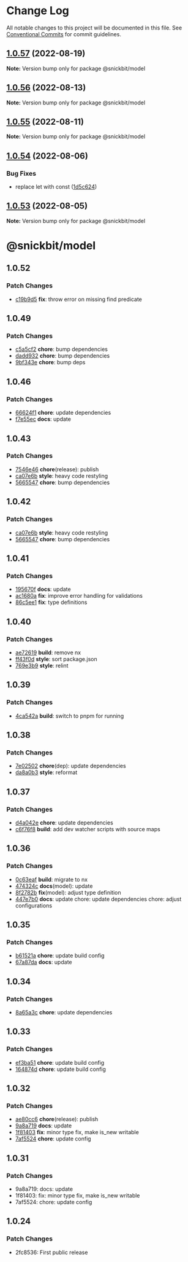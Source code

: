 # Change Log

All notable changes to this project will be documented in this file.
See [Conventional Commits](https://conventionalcommits.org) for commit guidelines.

## [1.0.57](https://github.com/snickbit/snickbit.js/compare/@snickbit/model@1.0.56...@snickbit/model@1.0.57) (2022-08-19)

**Note:** Version bump only for package @snickbit/model

## [1.0.56](https://github.com/snickbit/snickbit.js/compare/@snickbit/model@1.0.55...@snickbit/model@1.0.56) (2022-08-13)

**Note:** Version bump only for package @snickbit/model

## [1.0.55](https://github.com/snickbit/snickbit.js/compare/@snickbit/model@1.0.54...@snickbit/model@1.0.55) (2022-08-11)

**Note:** Version bump only for package @snickbit/model

## [1.0.54](https://github.com/snickbit/snickbit.js/compare/@snickbit/model@1.0.53...@snickbit/model@1.0.54) (2022-08-06)

### Bug Fixes

* replace let with const ([1d5c624](https://github.com/snickbit/snickbit.js/commit/1d5c6248acdc7d9e4d46ba94c03af1932d9a5c76))

## [1.0.53](https://github.com/snickbit/snickbit.js/compare/@snickbit/model@1.0.52...@snickbit/model@1.0.53) (2022-08-05)

**Note:** Version bump only for package @snickbit/model

# @snickbit/model

## 1.0.52

### Patch Changes

- [c19b9d5](https://github.com/snickbit/snickbit.js/commit/c19b9d5) **fix**:  throw error on missing find predicate

## 1.0.49

### Patch Changes

- [c5a5cf2](https://github.com/snickbit/snickbit.js/commit/c5a5cf2) **chore**:  bump dependencies
- [dadd932](https://github.com/snickbit/snickbit.js/commit/dadd932) **chore**:  bump dependencies
- [9bf343e](https://github.com/snickbit/snickbit.js/commit/9bf343e) **chore**:  bump deps

## 1.0.46

### Patch Changes

- [66624f1](https://github.com/snickbit/snickbit.js/commit/66624f1) **chore**:  update dependencies
- [f7e55ec](https://github.com/snickbit/snickbit.js/commit/f7e55ec) **docs**:  update

## 1.0.43

### Patch Changes

- [7546e46](https://github.com/snickbit/snickbit.js/commit/7546e46) **chore**(release):  publish
- [ca07e6b](https://github.com/snickbit/snickbit.js/commit/ca07e6b) **style**:  heavy code restyling
- [5665547](https://github.com/snickbit/snickbit.js/commit/5665547) **chore**:  bump dependencies

## 1.0.42

### Patch Changes

- [ca07e6b](https://github.com/snickbit/snickbit.js/commit/ca07e6b) **style**:  heavy code restyling
- [5665547](https://github.com/snickbit/snickbit.js/commit/5665547) **chore**:  bump dependencies

## 1.0.41

### Patch Changes

- [195670f](https://github.com/snickbit/snickbit.js/commit/195670f) **docs**:  update
- [ac1680a](https://github.com/snickbit/snickbit.js/commit/ac1680a) **fix**:  improve error handling for validations
- [86c5ee1](https://github.com/snickbit/snickbit.js/commit/86c5ee1) **fix**:  type definitions

## 1.0.40

### Patch Changes

- [ae72619](https://github.com/snickbit/snickbit.js/commit/ae72619) **build**:  remove nx
- [ff43f0d](https://github.com/snickbit/snickbit.js/commit/ff43f0d) **style**:  sort package.json
- [769e3b9](https://github.com/snickbit/snickbit.js/commit/769e3b9) **style**:  relint

## 1.0.39

### Patch Changes

- [4ca542a](https://github.com/snickbit/snickbit.js/commit/4ca542a) **build**:  switch to pnpm for running

## 1.0.38

### Patch Changes

- [7e02502](https://github.com/snickbit/snickbit.js/commit/7e02502) **chore**(dep):  update dependencies
- [da8a0b3](https://github.com/snickbit/snickbit.js/commit/da8a0b3) **style**:  reformat

## 1.0.37

### Patch Changes

- [d4a042e](https://github.com/snickbit/snickbit.js/commit/d4a042e) **chore**:  update dependencies
- [c6f76f8](https://github.com/snickbit/snickbit.js/commit/c6f76f8) **build**:  add dev watcher scripts with source maps

## 1.0.36

### Patch Changes

- [0c63eaf](https://github.com/snickbit/snickbit.js/commit/0c63eaf) **build**:  migrate to nx
- [474324c](https://github.com/snickbit/snickbit.js/commit/474324c) **docs**(model):  update
- [8f2782b](https://github.com/snickbit/snickbit.js/commit/8f2782b) **fix**(model):  adjust type definition
- [447e7b0](https://github.com/snickbit/snickbit.js/commit/447e7b0) **docs**:  update chore: update dependencies chore: adjust configurations

## 1.0.35

### Patch Changes

- [b61521a](https://github.com/snickbit/snickbit.js/commit/b61521a) **chore**:  update build config
- [67a87da](https://github.com/snickbit/snickbit.js/commit/67a87da) **docs**:  update

## 1.0.34

### Patch Changes

- [8a65a3c](https://github.com/snickbit/snickbit.js/commit/8a65a3c) **chore**:  update dependencies

## 1.0.33

### Patch Changes

- [ef3ba51](https://github.com/snickbit/snickbit.js/commit/ef3ba51) **chore**:  update build config
- [164874d](https://github.com/snickbit/snickbit.js/commit/164874d) **chore**:  update build config

## 1.0.32

### Patch Changes

- [ae80cc6](https://github.com/snickbit/snickbit.js/commit/ae80cc6) **chore**(release):  publish
- [9a8a719](https://github.com/snickbit/snickbit.js/commit/9a8a719) **docs**:  update
- [1f81403](https://github.com/snickbit/snickbit.js/commit/1f81403) **fix**:  minor type fix, make is_new writable
- [7af5524](https://github.com/snickbit/snickbit.js/commit/7af5524) **chore**:  update config

## 1.0.31

### Patch Changes

- 9a8a719: docs: update
- 1f81403: fix: minor type fix, make is_new writable
- 7af5524: chore: update config

## 1.0.24

### Patch Changes

- 2fc8536: First public release
